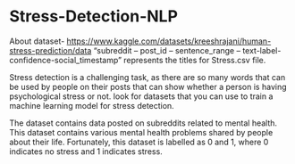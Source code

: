 # Stress-Detection-NLP

About dataset- https://www.kaggle.com/datasets/kreeshrajani/human-stress-prediction/data
“subreddit – post_id – sentence_range – text-label-confidence-social_timestamp” represents the titles for Stress.csv file.

Stress detection is a challenging task, as there are so many words that can be used by people on their posts that can show whether a person is having psychological stress or not. look for datasets that you can use to train a machine learning model for stress detection.

The dataset contains data posted on subreddits related to mental health. This dataset contains various mental health problems shared by people about their life. Fortunately, this dataset is labelled as 0 and 1, where 0 indicates no stress and 1 indicates stress.
